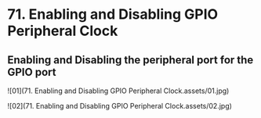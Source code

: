# 71. Enabling and Disabling GPIO Peripheral Clock



## Enabling and Disabling the peripheral port for the GPIO port

![01](71. Enabling and Disabling GPIO Peripheral Clock.assets/01.jpg)

![02](71. Enabling and Disabling GPIO Peripheral Clock.assets/02.jpg)